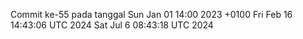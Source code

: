 Commit ke-55 pada tanggal Sun Jan 01 14:00 2023 +0100
Fri Feb 16 14:43:06 UTC 2024
Sat Jul  6 08:43:18 UTC 2024
